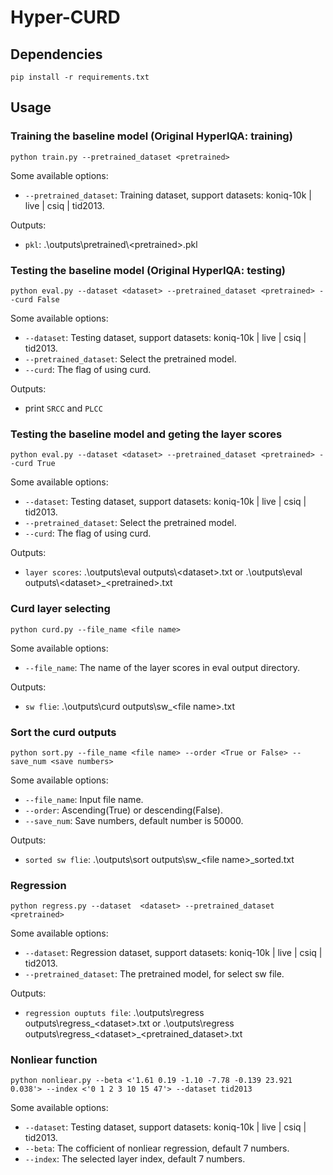 # Hyper-CURD

## Dependencies

```
pip install -r requirements.txt
```

## Usage

### Training the baseline model (Original HyperIQA: training)

```
python train.py --pretrained_dataset <pretrained>
```

Some available options:
* `--pretrained_dataset`: Training dataset, support datasets: koniq-10k | live | csiq | tid2013.

Outputs:
* `pkl`: .\outputs\pretrained\\\<pretrained>.pkl

### Testing the baseline model (Original HyperIQA: testing)

```
python eval.py --dataset <dataset> --pretrained_dataset <pretrained> --curd False
```

Some available options:
* `--dataset`: Testing dataset, support datasets:  koniq-10k | live | csiq | tid2013.
* `--pretrained_dataset`: Select the pretrained model.
* `--curd`: The flag of using curd.

Outputs:
* print `SRCC` and `PLCC`

### Testing the baseline model and geting the layer scores

```
python eval.py --dataset <dataset> --pretrained_dataset <pretrained> --curd True
```

Some available options:
* `--dataset`: Testing dataset, support datasets:  koniq-10k | live | csiq | tid2013.
* `--pretrained_dataset`: Select the pretrained model.
* `--curd`: The flag of using curd.

Outputs:
* `layer scores`: .\outputs\eval outputs\\\<dataset>.txt or .\outputs\eval outputs\\\<dataset>_\<pretrained>.txt

### Curd layer selecting

```
python curd.py --file_name <file name>
```

Some available options:
* `--file_name`: The name of the layer scores in eval output directory.

Outputs:
* `sw flie`: .\outputs\curd outputs\sw_\<file name>.txt

### Sort the curd outputs

```
python sort.py --file_name <file name> --order <True or False> --save_num <save numbers>
```

Some available options:
* `--file_name`: Input file name.
* `--order`: Ascending(True) or descending(False).
* `--save_num`: Save numbers, default number is 50000.

Outputs:
* `sorted sw flie`: .\outputs\sort outputs\sw_\<file name>_sorted.txt

### Regression

```
python regress.py --dataset  <dataset> --pretrained_dataset <pretrained>
```

Some available options:
* `--dataset`: Regression dataset, support datasets:  koniq-10k | live | csiq | tid2013.
* `--pretrained_dataset`: The pretrained model, for select sw file.

Outputs:
* `regression ouptuts file`: .\outputs\regress outputs\regress\_\<dataset>.txt or .\outputs\regress outputs\regress\_\<dataset>\_\<pretrained_dataset>.txt

### Nonliear function

```
python nonliear.py --beta <'1.61 0.19 -1.10 -7.78 -0.139 23.921 0.038'> --index <'0 1 2 3 10 15 47'> --dataset tid2013
```

Some available options:
* `--dataset`: Testing dataset, support datasets:  koniq-10k | live | csiq | tid2013.
* `--beta`: The cofficient of nonliear regression, default 7 numbers.
* `--index`: The selected layer index, default 7 numbers.